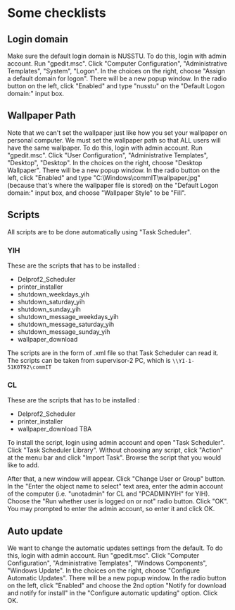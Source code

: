 # Some checklists

## Login domain

Make sure the default login domain is NUSSTU. To do this, login with admin account. Run "gpedit.msc". Click "Computer Configuration", "Administrative Templates", "System", "Logon". In the choices on the right, choose "Assign a default domain for logon". There will be a new popup window. In the radio button on the left, click "Enabled" and type "nusstu" on the "Default Logon domain:" input box.

## Wallpaper Path

Note that we can't set the wallpaper just like how you set your wallpaper on personal computer. We must set the wallpaper path so that ALL users will have the same wallpaper. 
To do this, login with admin account. Run "gpedit.msc". Click "User Configuration", "Administrative Templates", "Desktop", "Desktop". In the choices on the right, choose "Desktop Wallpaper". There will be a new popup window. In the radio button on the left, click "Enabled" and type "C:\\Windows\commIT\wallpaper.jpg" (because that's where the wallpaper file is stored) on the "Default Logon domain:" input box, and choose "Wallpaper Style" to be "Fill".

## Scripts

All scripts are to be done automatically using "Task Scheduler".

### YIH

These are the scripts that has to be installed :

- Delprof2_Scheduler
- printer_installer
- shutdown_weekdays_yih
- shutdown_saturday_yih
- shutdown_sunday_yih
- shutdown_message_weekdays_yih
- shutdown_message_saturday_yih
- shutdown_message_sunday_yih
- wallpaper_download

The scripts are in the form of .xml file so that Task Scheduler can read it. The scripts can be taken from supervisor-2 PC, which is `\\YI-1-51K0T92\commIT`

### CL
These are the scripts that has to be installed :

- Delprof2_Scheduler
- printer_installer
- wallpaper_download
TBA

To install the script, login using admin account and open "Task Scheduler". Click "Task Scheduler Library". Without choosing any script, click "Action" at the menu bar and click "Import Task". Browse the script that you would like to add. 

After that, a new window will appear. Click "Change User or Group" button. In the "Enter the object name to select" text area, enter the admin account of the computer (i.e. "unotadmin" for CL and "PCADMINYIH" for YIH). Choose the "Run whether user is logged on or not" radio button. Click "OK". You may prompted to enter the admin account, so enter it and click OK.

## Auto update

We want to change the automatic updates settings from the default. To do this, login with admin account. Run "gpedit.msc". Click "Computer Configuration", "Administrative Templates", "Windows Components", "Windows Update". In the choices on the right, choose "Configure Automatic Updates". There will be a new popup window. In the radio button on the left, click "Enabled" and choose the 2nd option "Notify for download and notify for install" in the "Configure automatic updating" option. Click OK.



